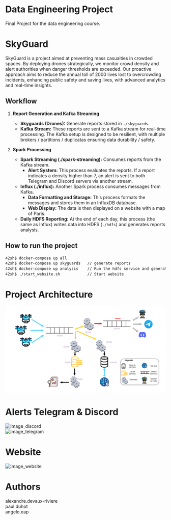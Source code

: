 # Data Engineering Project
Final Project for the data engineering course.

# SkyGuard
SkyGuard is a project aimed at preventing mass casualties in crowded spaces. By deploying drones strategically, we monitor crowd density and alert authorities when danger thresholds are exceeded. Our proactive approach aims to reduce the annual toll of 2000 lives lost to overcrowding incidents, enhancing public safety and saving lives, with advanced analytics and real-time insights.

## Workflow

1. **Report Generation and Kafka Streaming**
   - **Skyguards (Drones):** Generate reports stored in `./skyguards`.
   - **Kafka Stream:** These reports are sent to a Kafka stream for real-time processing. The Kafka setup is designed to be resilient, with multiple brokers / partitions / duplicatas ensuring data durability / safety.

2. **Spark Processing**
   - **Spark Streaming (./spark-streaming):** Consumes reports from the Kafka stream.
     - **Alert System:** This process evaluates the reports. If a report indicates a density higher than 7, an alert is sent to both Telegram and Discord servers via another stream.
   - **Influx (./influx):** Another Spark process consumes messages from Kafka.
     - **Data Formatting and Storage:** This process formats the messages and stores them in an InfluxDB database.
     - **Web Display:** The data is then displayed on a website with a map of Paris.
   - **Daily HDFS Reporting:** At the end of each day, this process (the same as Influx) writes data into HDFS (`./hdfs`) and generates reports analysis.

## How to run the project 

```bash
42sh$ docker-compose up all         
42sh$ docker-compose up skyguards   // generate reports
42sh$ docker-compose up analysis    // Run the hdfs service and generate analysis
42sh$ ./start_website.sh            // Start website
```

# Project Architecture
![image_archi](https://github.com/TopAgrume/SkyGuards/blob/main/SkyGuards_Architecture.png)

# Alerts Telegram & Discord

![image_discord](https://cdn.discordapp.com/attachments/1218983554244022314/1257812079398752297/image.png?ex=6685c448&is=668472c8&hm=a36290600b2f5bdfef78c794e5126a6a33ded6f7270a305d362fa2ea565348a4&)\
![image_telegram](https://cdn.discordapp.com/attachments/1218983554244022314/1257812326300516412/image.png?ex=6685c483&is=66847303&hm=7bb84f5eaf15b1ed05592a5dde93e3269f41a130a780f4f758e18ee3699547f5&)

# Website

![image_website](https://cdn.discordapp.com/attachments/1218983554244022314/1257814563919757442/image.png?ex=6685c699&is=66847519&hm=defc00a413f9f5d0e81ca78336ede57a0138594044b5958a8984fc35295b69a9&)

# Authors
alexandre.devaux-riviere\
paul.duhot\
angelo.eap
